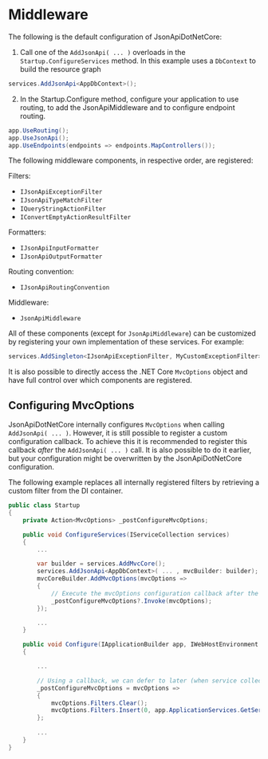# Middleware

The following is the default configuration of JsonApiDotNetCore:
1. Call one of the `AddJsonApi( ... )` overloads in the ` Startup.ConfigureServices` method. In this example uses a `DbContext` to build the resource graph

```c#
services.AddJsonApi<AppDbContext>();
```

2. In the Startup.Configure method, configure your application to use routing, to add the JsonApiMiddleware and to configure endpoint routing.

```c#
app.UseRouting();
app.UseJsonApi();
app.UseEndpoints(endpoints => endpoints.MapControllers());
```

The following middleware components, in respective order, are registered:

Filters:
- `IJsonApiExceptionFilter`
- `IJsonApiTypeMatchFilter`
- `IQueryStringActionFilter`
- `IConvertEmptyActionResultFilter`

Formatters:
- `IJsonApiInputFormatter`
- `IJsonApiOutputFormatter`

Routing convention:
- `IJsonApiRoutingConvention`

Middleware:
- `JsonApiMiddleware`

All of these components (except for `JsonApiMiddleware`) can be customized by registering your own implementation of these services. For example:

```c#
services.AddSingleton<IJsonApiExceptionFilter, MyCustomExceptionFilter>();
```

It is also possible to directly access the .NET Core `MvcOptions` object and have full control over which components are registered. 

## Configuring MvcOptions

JsonApiDotNetCore internally configures `MvcOptions` when calling `AddJsonApi( ... )`. However, it is still possible to register a custom configuration callback. To achieve this it is recommended to register this callback *after* the `AddJsonApi( ... )` call. It is also possible to do it earlier, but your configuration might be overwritten by the JsonApiDotNetCore configuration. 

The following example replaces all internally registered filters by retrieving a custom filter from the DI container.
```c#
public class Startup
{
    private Action<MvcOptions> _postConfigureMvcOptions;

    public void ConfigureServices(IServiceCollection services)
    {
        ...

        var builder = services.AddMvcCore();
        services.AddJsonApi<AppDbContext>( ... , mvcBuilder: builder);
        mvcCoreBuilder.AddMvcOptions(mvcOptions =>
        {
            // Execute the mvcOptions configuration callback after the JsonApiDotNetCore callback as been executed.
            _postConfigureMvcOptions?.Invoke(mvcOptions);
        });

        ...
    }

    public void Configure(IApplicationBuilder app, IWebHostEnvironment environment)
    {

        ... 

        // Using a callback, we can defer to later (when service collection has become available).
        _postConfigureMvcOptions = mvcOptions =>
        {
            mvcOptions.Filters.Clear();
            mvcOptions.Filters.Insert(0, app.ApplicationServices.GetService<CustomFilter>());
        };
        
        ...
    }
}
```
